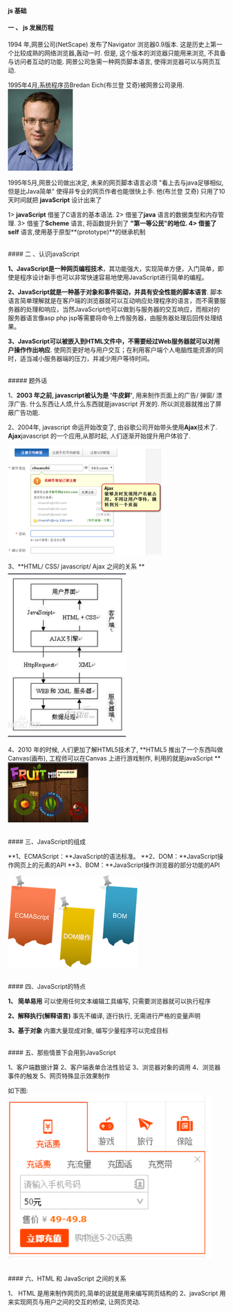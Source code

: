#### js 基础

#### 一 、 js  发展历程 

1994 年,网景公司(NetScape) 发布了Navigator 浏览器0.9版本. 这是历史上第一个比较成熟的网络浏览器,轰动一时. 但是, 这个版本的浏览器只能用来浏览, 不具备与访问者互动的功能. 网景公司急需一种网页脚本语言, 使得浏览器可以与网页互动.


1995年4月,系统程序员Bredan Eich(布兰登 艾奇)被网景公司录用.
![](/assets/brendanEich.png)

1995年5月,网景公司做出决定, 未来的网页脚本语言必须 "看上去与java足够相似, 但是比Java简单" 使得非专业的网页作者也能很快上手. 他(布兰登 艾奇) 只用了10 天时间就把 **javaScript** 设计出来了

1> **javaScript** 借鉴了C语言的基本语法.
2> 借鉴了**java** 语言的数据类型和内存管理.
3> 借鉴了**Scheme** 语言, 将函数提升到了 **"第一等公民"**的地位.
4> 借鉴了**self** 语言,使用基于原型**(prototype)**的继承机制














<br>
#### 二 、认识javaScript

**1、JavaScript是一种网页编程技术**，其功能强大，实现简单方便，入门简单，即使是程序设计新手也可以非常快速容易地使用JavaScript进行简单的编程。


**2、JavaScript就是一种基于对象和事件驱动，并具有安全性能的脚本语言**. 脚本语言简单理解就是在客户端的浏览器就可以互动响应处理程序的语言，而不需要服务器的处理和响应，当然JavaScript也可以做到与服务器的交互响应，而相对的服务器语言像asp php jsp等需要将命令上传服务器，由服务器处理后回传处理结果。


**3、JavaScript可以被嵌入到HTML文件中，不需要经过Web服务器就可以对用户操作作出响应**. 使网页更好地与用户交互；在利用客户端个人电脑性能资源的同时，适当减小服务器端的压力，并减少用户等待时间。

<br>
#####  题外话

1、**2003 年之前, javascript被认为是 '牛皮鲜'**, 用来制作页面上的广告/ 弹窗/ 漂浮广告. 什么东西让人烦,什么东西就是javascript 开发的. 所以浏览器就推出了屏蔽广告功能.

2、2004年, javascript 命运开始改变了, 由谷歌公司开始带头使用**Ajax**技术了. **Ajax**javascript 的一个应用,从那时起, 人们逐渐开始提升用户体验了.

![](/assets/Snip20190111_4.png)

3、**HTML/ CSS/ javascript/ Ajax 之间的关系
**
![](/assets/Snip20190111_5.png)

4、2010 年的时候, 人们更加了解HTML5技术了, **HTML5 推出了一个东西叫做 Canvas(画布), 工程师可以在Canvas 上进行游戏制作, 利用的就是javaScript **
![](/assets/canvas.png)







<br>
#### 三、JavaScript的组成

**1、ECMAScript：**JavaScript的语法标准。
**2、DOM：**JavaScript操作网页上的元素的API
**3、BOM：**JavaScript操作浏览器的部分功能的API

![](/assets/jszc.png)




<br>
#### 四、JavaScript的特点

**1、 简单易用**
可以使用任何文本编辑工具编写, 只需要浏览器就可以执行程序

**2、解释执行(解释语言)**
事先不编译, 逐行执行, 无需进行严格的变量声明

**3、基于对象**
内置大量现成对象, 编写少量程序可以完成目标



<br>
#### 五、那些情景下会用到JavaScript

1、客户端数据计算
2、客户端表单合法性验证
3、浏览器对象的调用
4、浏览器事件的触发
5、网页特殊显示效果制作

如下图:
![](/assets/needjs.png)





<br>
#### 六、HTML 和 JavaScript 之间的关系


1、 HTML 是用来制作网页的,简单的说就是用来编写网页结构的
2、javaScript 用来实现网页与用户之间的交互的桥梁, 让网页灵动.







